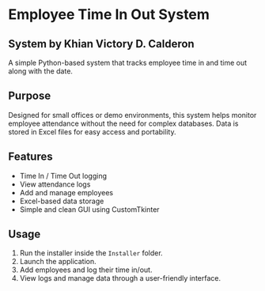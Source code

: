 # Employee Time In Out System  
## System by Khian Victory D. Calderon

A simple Python-based system that tracks employee time in and time out along with the date.

## Purpose
Designed for small offices or demo environments, this system helps monitor employee attendance without the need for complex databases. Data is stored in Excel files for easy access and portability.

## Features
- Time In / Time Out logging
- View attendance logs
- Add and manage employees
- Excel-based data storage
- Simple and clean GUI using CustomTkinter

## Usage
1. Run the installer inside the `Installer` folder.
2. Launch the application.
3. Add employees and log their time in/out.
4. View logs and manage data through a user-friendly interface.

